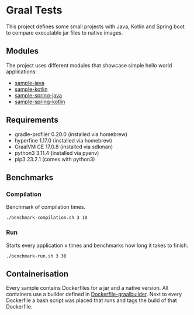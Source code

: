 # Graal Tests

This project defines some small projects with Java, Kotlin and Spring boot to compare executable jar files to native
images.

## Modules

The project uses different modules that showcase simple hello world applications:

* [sample-java](sample-java/README.md)
* [sample-kotlin](sample-kotlin/README.md)
* [sample-spring-java](sample-spring-java/README.md)
* [sample-spring-kotlin](sample-spring-kotlin/README.md)

## Requirements

* gradle-profiler 0.20.0 (installed via homebrew)
* hyperfine 1.17.0 (installed via homebrew)
* GraalVM CE 17.0.8 (installed via sdkman)
* python3 3.11.4 (installed via pyenv)
* pip3 23.2.1 (comes with python3)

## Benchmarks

### Compilation

Benchmark of compilation times.

```shell
./benchmark-compilation.sh 3 10
```

### Run

Starts every application x times and benchmarks how long it takes to finish.

```shell
./benchmark-run.sh 3 30
```

## Containerisation

Every sample contains Dockerfiles for a jar and a native version. All containers use a builder defined
in [Dockerfile-graalbuilder](Dockerfile-graalbuilder). Next to every Dockerfile a bash script was placed that runs and
tags the build of that Dockerfile.
